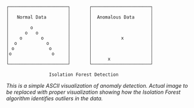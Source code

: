 ```
┌──────────────────────┐       ┌──────────────────────┐
│                      │       │                      │
│   Normal Data        │       │  Anomalous Data      │
│                      │       │                      │
│        o             │       │                      │
│      o   o           │       │                      │
│    o       o         │       │           x          │
│  o           o       │       │                      │
│ o             o      │       │                      │
│o               o     │       │                      │
│                      │       │      x               │
└──────────────────────┘       └──────────────────────┘
               
                Isolation Forest Detection
```

*This is a simple ASCII visualization of anomaly detection. Actual image to be replaced with proper visualization showing how the Isolation Forest algorithm identifies outliers in the data.*
